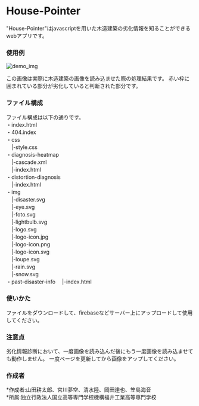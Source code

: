 # House-Pointer
 
"House-Pointer"はjavascriptを用いた木造建築の劣化情報を知ることができるwebアプリです。
 
 
### 使用例
![demo_img](https://drive.google.com/file/d/1VM3m6eNthIW2CTM9fTfHVyT7Y5wDIhpl/view) 

この画像は実際に木造建築の画像を読み込ませた際の処理結果です。  赤い枠に囲まれている部分が劣化していると判断された部分です。


### ファイル構成
 ファイル構成は以下の通りです。  
・index.html  
・404.index    
・css  
　|-style.css  
・diagnosis-heatmap  
　|-cascade.xml  
　|-index.html  
・distortion-diagnosis  
　|-index.html  
・img  
　|-disaster.svg  
　|-eye.svg  
　|-foto.svg  
　|-lightbulb.svg  
　|-logo.svg  
　|-logo-icon.jpg  
　|-logo-icon.png  
　|-logo-icon.svg  
　|-loupe.svg  
　|-rain.svg  
　|-snow.svg  
・past-disaster-info
　|-index.html

### 使いかた
ファイルをダウンロードして、firebaseなどサーバー上にアップロードして使用してください。  

### 注意点
劣化情報診断において、一度画像を読み込んだ後にもう一度画像を読み込ませても動作しません。
一度ページを更新してから画像をアップしてください。
 
### 作成者
*作成者:山田耕太郎、宮川夢空、清水陸、岡田達也、笠島海音  
*所属:独立行政法人国立高等専門学校機構福井工業高等専門学校

